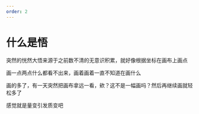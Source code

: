 ```yaml
---
order: 2
---
```

# 什么是悟

突然的恍然大悟来源于之前数不清的无意识积累，就好像根据坐标在画布上画点

画一点两点什么都看不出来，画着画着一直不知道在画什么

画的多了，有一天突然把画布拿远一看，欸？这不是一幅画吗？然后再继续画就轻松多了

感觉就是量变引发质变吧


